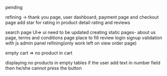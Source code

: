 pending 

refining -> thank you page, user dashboard, payment page and checkout page
add star for rating in product detail
rating and reviews

search page UI=> ui need to be updated
creating static pages- about us page, terms and conditions page
place to fill review
login signup validation with js
admin panel refining(only work left on view order page)


empty cart => no product in cart


displaying no products in empty tables
if the user add text in number field then he/she cannot press the button





